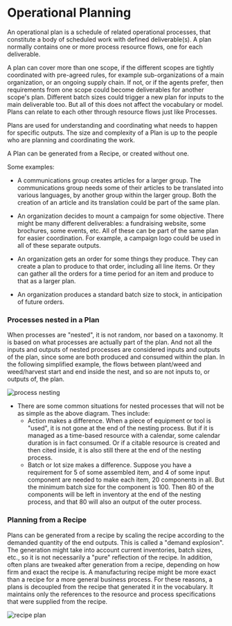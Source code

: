 # Operational Planning

An operational plan is a schedule of related operational processes, that constitute a body of scheduled work with defined deliverable(s).  A plan normally contains one or more process resource flows, one for each deliverable.

A plan can cover more than one scope, if the different scopes are tightly coordinated with pre-agreed rules, for example sub-organizations of a main organization, or an ongoing supply chain.  If not, or if the agents prefer, then requirements from one scope could become deliverables for another scope's plan.  Different batch sizes could trigger a new plan for inputs to the main deliverable too.  But all of this does not affect the vocabulary or model.  Plans can relate to each other through resource flows just like Processes.

Plans are used for understanding and coordinating what needs to happen for specific outputs. The size and complexity of a Plan is up to the people who are planning and coordinating the work.

A Plan can be generated from a Recipe, or created without one.

Some examples:

* A communications group creates articles for a larger group. The communications group needs some of their articles to be translated into various languages, by another group within the larger group. Both the creation of an article and its translation could be part of the same plan.

* An organization decides to mount a campaign for some objective.  There might be many different deliverables: a fundraising website, some brochures, some events, etc.  All of these can be part of the same plan for easier coordination.  For example, a campaign logo could be used in all of these separate outputs.

* An organization gets an order for some things they produce.  They can create a plan to produce to that order, including all line items.  Or they can gather all the orders for a time period for an item and produce to that as a larger plan.

* An organization produces a standard batch size to stock, in anticipation of future orders.

### Processes nested in a Plan

When processes are "nested", it is not random, nor based on a taxonomy. It is based on what processes are actually part of the plan. And not all the inputs and outputs of nested processes are considered inputs and outputs of the plan, since some are both produced and consumed within the plan.  In the following simplified example, the flows between plant/weed and weed/harvest start and end inside the nest, and so are not inputs to, or outputs of, the plan.

![process nesting](https://rawgit.com/valueflows/valueflows/master/release-doc-in-process/nesting.jpg)

* There are some common situations for nested processes that will not be as simple as the above diagram.  Thes include:
    * Action makes a difference.  When a piece of equipment or tool is "used", it is not gone at the end of the nesting process.  But if it is managed as a time-based resource with a calendar, some calendar duration is in fact consumed.  Or if a citable resource is created and then cited inside, it is also still there at the end of the nesting process.
    * Batch or lot size makes a difference. Suppose you have a requirement for 5 of some assembled item, and 4 of some input component are needed to make each item, 20 components in all. But the minimum batch size for the component is 100. Then 80 of the components will be left in inventory at the end of the nesting process, and that 80 will also an output of the outer process.


### Planning from a Recipe

Plans can be generated from a recipe by scaling the recipe according to the demanded quantity of the end outputs.  This is called a "demand explosion".  The generation might take into account current inventories, batch sizes, etc., so it is not necessarily a "pure" reflection of the recipe.  In addition, often plans are tweaked after generation from a recipe, depending on how firm and exact the recipe is.  A manufacturing recipe might be more exact than a recipe for a more general business process.  For these reasons, a plans is decoupled from the recipe that generated it in the vocabulary.  It maintains only the references to the resource and process specifications that were supplied from the recipe.

![recipe plan](https://rawgit.com/valueflows/valueflows/master/release-doc-in-process/plan-process.png)
